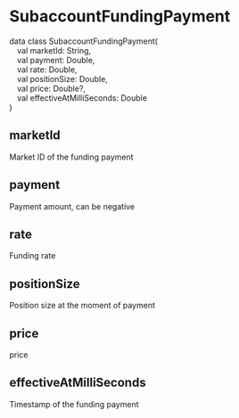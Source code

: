 # SubaccountFundingPayment

data class SubaccountFundingPayment(  
&emsp;val marketId: String,  
&emsp;val payment: Double,  
&emsp;val rate: Double,  
&emsp;val positionSize: Double,  
&emsp;val price: Double?,  
&emsp;val effectiveAtMilliSeconds: Double  
)

## marketId

Market ID of the funding payment

## payment

Payment amount, can be negative

## rate

Funding rate

## positionSize

Position size at the moment of payment

## price

price

## effectiveAtMilliSeconds

Timestamp of the funding payment